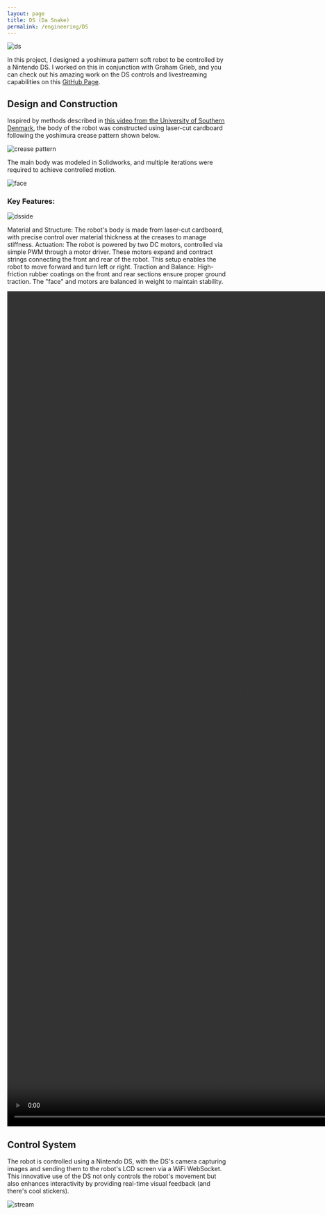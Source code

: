 ```yaml
---
layout: page
title: DS (Da Snake)
permalink: /engineering/DS
---
```


![ds](/assets/img/da-snake.jpg)

In this project, I designed a yoshimura pattern soft robot to be controlled by a Nintendo DS. I worked on this in conjunction with Graham Grieb, and you can check out his amazing work on the DS controls and livestreaming capabilities on this [GitHub Page](https://github.com/grahamgrieb/DSi-Robot).

## Design and Construction
Inspired by methods described in [this video from the University of Southern Denmark](https://www.youtube.com/watch?v=lVxFdTldYxw), the body of the robot was constructed using laser-cut cardboard following the yoshimura crease pattern shown below. 

![crease pattern](/assets/img/ds/cp.png)

The main body was modeled in Solidworks, and multiple iterations were required to achieve controlled motion.

![face](/assets/img/ds/facecad.png)

### Key Features:

![dsside](/assets/img/ds/dsside.jpg)  

Material and Structure: The robot's body is made from laser-cut cardboard, with precise control over material thickness at the creases to manage stiffness.
Actuation: The robot is powered by two DC motors, controlled via simple PWM through a motor driver. These motors expand and contract strings connecting the front and rear of the robot. This setup enables the robot to move forward and turn left or right.
Traction and Balance: High-friction rubber coatings on the front and rear sections ensure proper ground traction. The "face" and motors are balanced in weight to maintain stability.

<video controls width="1080" height="1920" muted loop autoplay>
    <source src="/assets/img/ds/crawl.MOV" type="video/mp4">
    Your browser does not support the video tag.
</video>  

## Control System
The robot is controlled using a Nintendo DS, with the DS's camera capturing images and sending them to the robot's LCD screen via a WiFi WebSocket. This innovative use of the DS not only controls the robot's movement but also enhances interactivity by providing real-time visual feedback (and there's cool stickers).

![stream](/assets/img/ds/livestream.jpg)
